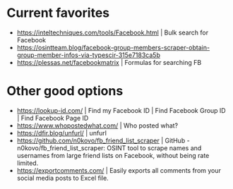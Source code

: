 # Current favorites
- https://inteltechniques.com/tools/Facebook.html | Bulk search for Facebook
- https://osintteam.blog/facebook-group-members-scraper-obtain-group-member-infos-via-typescir-315e7183ca5b
- https://plessas.net/facebookmatrix | Formulas for searching FB

# Other good options
- https://lookup-id.com/ | Find my Facebook ID | Find Facebook Group ID | Find Facebook Page ID
- https://www.whopostedwhat.com/ | Who posted what?
- https://dfir.blog/unfurl/ | unfurl
- https://github.com/n0kovo/fb_friend_list_scraper | GitHub - n0kovo/fb_friend_list_scraper: OSINT tool to scrape names and usernames from large friend lists on Facebook, without being rate limited.
- https://exportcomments.com/ | Easily exports all comments from your social media posts to Excel file.
